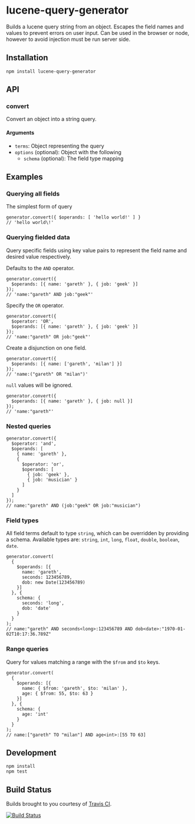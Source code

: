 # lucene-query-generator

Builds a lucene query string from an object. Escapes the field names and values to prevent errors on user input. Can be used in the browser or node, however to avoid injection must be run server side.

## Installation

```
npm install lucene-query-generator
```

## API

### convert

Convert an object into a string query.

#### Arguments

* `terms`: Object representing the query
* `options` (optional): Object with the following
  * `schema` (optional): The field type mapping

## Examples

### Querying all fields

The simplest form of query

```
generator.convert({ $operands: [ 'hello world!' ] }
// 'hello world\!'
```

### Querying fielded data

Query specific fields using key value pairs to represent the field name and desired value respectively. 

Defaults to the `AND` operator.
```
generator.convert({
  $operands: [{ name: 'gareth' }, { job: 'geek' }]
});
// 'name:"gareth" AND job:"geek"'
```

Specify the `OR` operator.
```
generator.convert({
  $operator: 'OR',
  $operands: [{ name: 'gareth' }, { job: 'geek' }]
});
// 'name:"gareth" OR job:"geek"'
```

Create a disjunction on one field.
```
generator.convert({
  $operands: [{ name: ['gareth', 'milan'] }]
});
// 'name:("gareth" OR "milan")'
```

`null` values will be ignored.
```
generator.convert({
  $operands: [{ name: 'gareth' }, { job: null }]
});
// 'name:"gareth"'
```


### Nested queries

```
generator.convert({
  $operator: 'and',
  $operands: [
    { name: 'gareth' },
    { 
      $operator: 'or',
      $operands: [
        { job: 'geek' },
        { job: 'musician' }
      ]
    }
  ]
});
// name:"gareth" AND (job:"geek" OR job:"musician")
```

### Field types

All field terms default to type `string`, which can be overridden by providing a schema. Available types are: `string`, `int`, `long`, `float`, `double`, `boolean`, `date`.

```
generator.convert(
  {
    $operands: [{
      name: 'gareth',
      seconds: 123456789,
      dob: new Date(123456789)
    }]
  }, {
    schema: {
      seconds: 'long',
      dob: 'date'
    }
  }
);
// name:"gareth" AND seconds<long>:123456789 AND dob<date>:"1970-01-02T10:17:36.789Z"
```

### Range queries

Query for values matching a range with the `$from` and `$to` keys.

```
generator.convert(
  {
    $operands: [{
      name: { $from: 'gareth', $to: 'milan' },
      age: { $from: 55, $to: 63 }
    }]
  }, {
    schema: {
      age: 'int'
    }
  }
);
// name:["gareth" TO "milan"] AND age<int>:[55 TO 63]
```

## Development

```
npm install
npm test
```

## Build Status

Builds brought to you courtesy of [Travis CI](https://travis-ci.org/medic/lucene-query-generator).

[![Build Status](https://travis-ci.org/medic/lucene-query-generator.svg)](https://travis-ci.org/medic/lucene-query-generator)